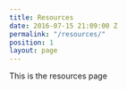 ```yaml
---
title: Resources
date: 2016-07-15 21:09:00 Z
permalink: "/resources/"
position: 1
layout: page
---
```


This is the resources page